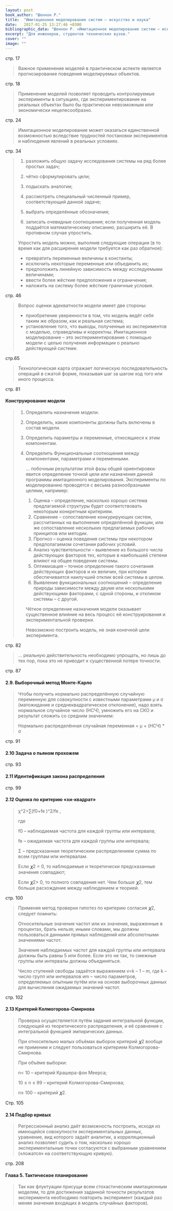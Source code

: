```yaml
---
layout: post
book_author: "Шеннон Р."
title:  "Имитационное моделирование систем – искусство и наука"
date:   2017-01-25 13:27:46 +0300
bibliographic_data: "Шеннон Р. «Имитационное моделирование систем – искусство и наука», - М.: «Мир», 1978 г."
excerpt: "Для инженеров, студентов технических вузов."
cover: ""
image: ""
---
```


стр. 17

> Важное применение моделей в практическом аспекте является прогнозирование поведения моделируемых объектов.

стр. 18

> Применение моделей позволяет проводить контролируемые эксперименты в ситуациях, где экспериментирование на реальных объектах было бы практически невозможным или экономически нецелесообразно.

стр. 24

> Имитационное моделирование может оказаться единственной возможностью вследствие трудностей постановки экспериментов и наблюдения явлений в реальных условиях.

стр. 34

>1. разложить общую задачу исследования системы на ряд более простых задач;
>
>2. чётко сформулировать цели;
>
>3. подыскать аналогии;
>
>4. рассмотреть специальный численный пример, соответствующий данной задаче;
>
>5. выбрать определённые обозначения;
>
>6. записать очевидные соотношения; если полученная модель поддаётся математическому описанию, расширить её. В противном случае упростить.
>
>   Упростить модель можно, выполнив следующие операции (в то время как для расширения модели требуется как раз обратное):
>
>   - превратить переменные величины в константы;
>   - исключить некоторые переменные или объединить их;
>   - предположить линейную зависимость между исследуемыми величинами;
>   - ввести более жёсткие предположения и ограничения;
>   - наложить на систему более жёсткие граничные условия.

стр. 46

> Вопрос оценки адекватности модели имеет две стороны:
>
> - приобретение уверенности в том, что модель ведёт себя таким же образом, как и реальная система;
> - установление того, что выводы, полученные из экспериментов с моделью, справедливы и корректны.
>   Имитационное моделирование – это экспериментирование с помощью модели с целью получения информации о реально действующей системе.

стр.65

> Технологическая карта отражает логическую последовательность операций в сжатой форме, показывая шаг за шагом ход того или иного процесса.

стр. 81

#### Конструирование модели

> 1. Определить назначение модели.
>
> 2. Определить, какие компоненты должны быть включены в состав модели.
>
> 3. Определить параметры и переменные, относящиеся к этим компонентам.
>
> 4. Определить Функциональные соотношения между компонентами, параметрами и переменными.
>
>    … побочным результатом этой фазы общей ориентировки явится определение точной цели или назначения данной программы имитационного моделирования. Эксперименты по моделированию проводятся с весьма разнообразными целями, например:
>
>    1. Оценка – определение, насколько хорошо система предлагаемой структуры будет соответствовать некоторым конкретным критериям.
>    2. Сравнение – сопоставление конкурирующих систем, рассчитанных на выполнение определённой функции, или же сопоставление нескольких предлагаемых рабочих принципов или методик.
>    3. Прогноз – оценка поведения системы при некотором предполагаемом сочетании рабочих условий.
>    4. Анализ чувствительности – выявление из большого числа действующих факторов тех, которые в наибольшей степени влияют на общее поведение системы.
>    5. Оптимизация – точное определение такого сочетания действующих факторов и их величин, при котором обеспечивается наилучший отклик всей системы в целом.
>    6. Выявление функциональных соотношений – определение природы зависимости между двумя или несколькими действующими факторами, с одной стороны, и откликом системы – с другой.
>
>    Чёткое определение назначения модели оказывает существенное влияние на весь процесс её конструирования и экспериментальной проверки.
>
>    Невозможно построить модель, не зная конечной цели эксперимента.


стр. 82

> … реальную действительность необходимо упрощать, но лишь до тех пор, пока это не приводит к существенной потере точности.

стр. 87

#### 2.9. Выборочный метод Монте-Карло

> Чтобы получить нормально распределённую случайную переменную для совокупности с известными параметрами μ и σ (матожидание и среднеквадратическое отклонение), надо взять нормальное случайное число (НСЧ), умножить его на СКО и результат сложить со средним значением:
>
> Нормально распределённая случайная переменная = μ + (НСЧ) * σ

стр. 91

#### 2.10 Задача о пьяном прохожем

стр. 93

#### 2.11 Идентификация закона распределения

стр. 99

#### 2.12 Оценка по критерию «хи-квадрат»

> χ^2=∑(f0+fe )^2/fe ,
>
> где
>
> f0 – наблюдаемая частота для каждой группы или интервала;
>
> fe – ожидаемая частота для каждой группы или интервала;
>
> Σ – предсказанная теоретическим распределением сумма по всем группам или интервалам.
>
> Если 𝝌2 = 0, то наблюдаемые и теоретически предсказанные значения совпадают;
>
> Если 𝝌2> 0, то полного совпадения нет. Чем больше 𝝌2, тем больше расхождение между наблюдением и теорией.

стр. 100

> Применяя метод проверки гипотез по критерию согласия 𝝌2, следует помнить:
>
> Относительные значения частот или их значения, выраженные в процентах, брать нельзя; иными словами, мы должны пользоваться данными прямых наблюдений или абсолютными значениями частот.
>
> Значения наблюдаемых частот для каждой группы или интервала должны быть равны 5 или более. Если это не так, то смежные группы или интервалы должны объединяться.
>
> Число ступеней свободы задаётся выражением v=k – 1 – m, где k – число групп или интервалов иm – число параметров, определяемых опытным путём или на основе выборочных данных для вычисления ожидаемых значений частот.

стр. 102

#### 2.13 Критерий Колмогорова-Смирнова

> Проверка осуществляется путём задания интегральной функции, следующей из теоретического распределения, и её сравнения с интегральной функцией эмпирических данных.
>
> При относительно малых объёмах выборок критерий 𝝌2 вообще не применим и следует пользоваться критерием Колмогорова-Смирнова.
>
> При объёме выборки:
>
> n< 10 – критерий Крашера-фон Меерса;
>
> 10 ≤ n ≤ 99 – критерий Колмогорова-Смирнова;
>
> n≥ 100 – критерий 𝝌2.

Стр. 105

#### 2.14 Подбор кривых

> Регрессионный анализ даёт возможность построить, исходя из имеющейся совокупности экспериментальных данных, уравнение, вид которого задаёт аналитик, а корреляционный анализ позволяет судить о том, насколько хорошо экспериментальные точки согласуются с выбранным уравнением («ложатся» на соответствующую кривую).

стр. 208

#### Глава 5. Тактическое планирование

> Так как флуктуации присущи всем стохастическим имитационным моделям, то для достижения заданной точности результатов эксперимента необходимо повторить эксперимент (каждый раз меняя значения входящих в модель случайных факторов).

